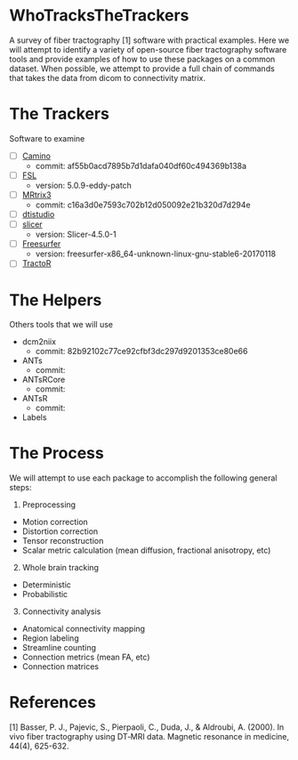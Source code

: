 # WhoTracksTheTrackers
A survey of fiber tractography [1] software with practical examples. Here we will
attempt to identify a variety of open-source fiber tractography software tools
and provide examples of how to use these packages on a common dataset. When
possible, we attempt to provide a full chain of commands that takes the data
from dicom to connectivity matrix.

# The Trackers
Software to examine

- [ ] [Camino](http://camino.cs.ucl.ac.uk/)
  * commit: af55b0acd7895b7d1dafa040df60c494369b138a
- [ ] [FSL](https://fsl.fmrib.ox.ac.uk/fslcourse/lectures/practicals/fdt2/index.html)
  * version: 5.0.9-eddy-patch
- [ ] [MRtrix3](http://www.mrtrix.org/)
  * commit: c16a3d0e7593c702b12d050092e21b320d7d294e
- [ ] [dtistudio](http://dsi-studio.labsolver.org/)
- [ ] [slicer](https://na-mic.org/w/images/3/3e/UKF-Tractography_TutorialContestWinter2016.pdf)
  * version: Slicer-4.5.0-1
- [ ] [Freesurfer](https://surfer.nmr.mgh.harvard.edu/fswiki/Tracula)
  * version: freesurfer-x86_64-unknown-linux-gnu-stable6-20170118
- [ ] [TractoR](http://www.tractor-mri.org.uk/)

# The Helpers
Others tools that we will use

- dcm2niix
  * commit: 82b92102c77ce92cfbf3dc297d9201353ce80e66
- ANTs
  * commit:
- ANTsRCore
  * commit:
- ANTsR
  * commit:
- Labels


# The Process
We will attempt to use each package to accomplish the following general steps:

1. Preprocessing
  * Motion correction
  * Distortion correction
  * Tensor reconstruction
  * Scalar metric calculation (mean diffusion, fractional anisotropy, etc)
2. Whole brain tracking
  * Deterministic
  * Probabilistic
3. Connectivity analysis
  * Anatomical connectivity mapping
  * Region labeling
  * Streamline counting
  * Connection metrics (mean FA, etc)
  * Connection matrices


# References
[1] Basser, P. J., Pajevic, S., Pierpaoli, C., Duda, J., & Aldroubi, A. (2000). In vivo fiber tractography using DT‐MRI data. Magnetic resonance in medicine, 44(4), 625-632.
